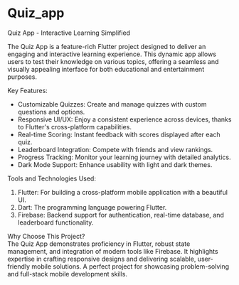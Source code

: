 # Quiz_app
Quiz App - Interactive Learning Simplified

The Quiz App is a feature-rich Flutter project designed to deliver an engaging and interactive learning experience. This dynamic app allows users to test their knowledge on various topics, offering a seamless and visually appealing interface for both educational and entertainment purposes.  

 Key Features:
- Customizable Quizzes: Create and manage quizzes with custom questions and options.  
- Responsive UI/UX: Enjoy a consistent experience across devices, thanks to Flutter's cross-platform capabilities.  
- Real-time Scoring: Instant feedback with scores displayed after each quiz.  
- Leaderboard Integration: Compete with friends and view rankings.  
- Progress Tracking: Monitor your learning journey with detailed analytics.  
- Dark Mode Support: Enhance usability with light and dark themes.

Tools and Technologies Used:
1. Flutter: For building a cross-platform mobile application with a beautiful UI.  
2. Dart: The programming language powering Flutter.  
3. Firebase: Backend support for authentication, real-time database, and leaderboard functionality.  

Why Choose This Project?  
The Quiz App demonstrates proficiency in Flutter, robust state management, and integration of modern tools like Firebase. It highlights expertise in crafting responsive designs and delivering scalable, user-friendly mobile solutions. A perfect project for showcasing problem-solving and full-stack mobile development skills.  

